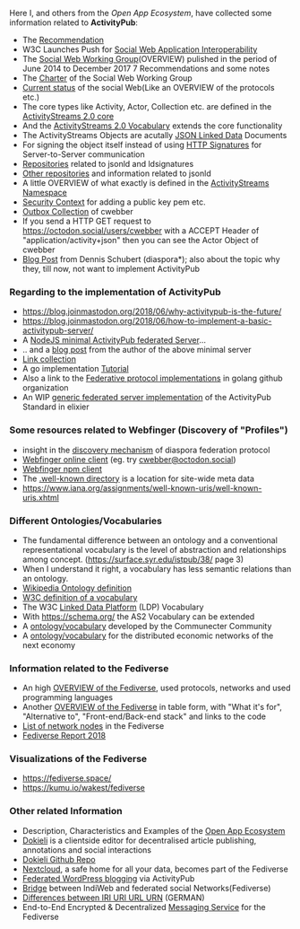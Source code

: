 Here I, and others from the *Open App Ecosystem*, have collected some information related to **ActivityPub**:  

* The [Recommendation](https://www.w3.org/TR/activitypub/)  
* W3C Launches Push for [Social Web Application Interoperability](https://www.w3.org/blog/news/archives/3958)  
* The [Social Web Working Group](https://www.w3.org/wiki/Socialwg)(OVERVIEW) pulished in the period of June 2014 to December 2017 7 Recommendations and some notes  
* The [Charter](https://www.w3.org/2013/socialweb/social-wg-charter) of the Social Web Working Group  
* [Current status](https://www.w3.org/standards/techs/socialweb#w3c_all) of the social Web(Like an OVERVIEW of the protocols etc.)  
* The core types like Activity, Actor, Collection etc. are defined in the [ActivityStreams 2.0 core](https://www.w3.org/TR/activitystreams-core/)  
* And the [ActivityStreams 2.0 Vocabulary](https://www.w3.org/TR/activitystreams-vocabulary/) extends the core functionality  
* The ActivityStreams Objects are acutally [JSON Linked Data](https://www.w3.org/TR/json-ld/) Documents  
* For signing the object itself instead of using [HTTP Signatures](https://w3c-dvcg.github.io/ld-signatures/) for Server-to-Server communication  
* [Repositories](https://github.com/cwebber?utf8=%E2%9C%93&tab=repositories&q=json+OR+signatures&type=&language=) related to jsonld and ldsignatures  
* [Other repositories](https://www.diigo.com/profile/oceatoon/?query=%23json-ld) and information related to jsonld  
* A little OVERVIEW of what exactly is defined in the [ActivityStreams Namespace](https://www.w3.org/ns/activitystreams)  
* [Security Context](https://web-payments.org/vocabs/security) for adding a public key pem etc.  
* [Outbox Collection](https://octodon.social/users/cwebber/outbox?page=true) of cwebber  
* If you send a HTTP GET request to https://octodon.social/users/cwebber with a ACCEPT Header of "application/activity+json" then you can see the Actor Object of cwebber  
* [Blog Post](https://schub.io/blog/2018/02/01/activitypub-one-protocol-to-rule-them-all.html) from Dennis Schubert (diaspora*); also about the topic why they, till now, not want to implement ActivityPub  

### Regarding to the implementation of ActivityPub
* https://blog.joinmastodon.org/2018/06/why-activitypub-is-the-future/  
* https://blog.joinmastodon.org/2018/06/how-to-implement-a-basic-activitypub-server/  
* A [NodeJS minimal ActivityPub federated Server](https://github.com/dariusk/express-activitypub)...  
* .. and a [blog post](https://hacks.mozilla.org/2018/11/decentralizing-social-interactions-with-activitypub/) from the author of the above minimal server  
* [Link collection](https://github.com/w3c/activitypub)  
* A go implementation [Tutorial](https://go-fed.org/tutorial)  
* Also a link to the [Federative protocol implementations](https://github.com/go-fed/https://github.com/go-fed/) in golang github organization    
* An WIP [generic federated server implementation](http://commonspub.org/) of the ActivityPub Standard in elixier  

### Some resources related to Webfinger (Discovery of "Profiles")
* insight in the [discovery mechanism](https://diaspora.github.io/diaspora_federation/discovery/webfinger.html) of diaspora federation protocol  
* [Webfinger online client](http://silverbucket.github.io/webfinger.js/demo/) (eg. try cwebber@octodon.social)  
* [Webfinger npm client](https://www.npmjs.com/package/webfinger.js)  
* The [.well-known directory](https://serverfault.com/questions/795467/for-what-is-the-well-known-folder) is a location for site-wide meta data  
* https://www.iana.org/assignments/well-known-uris/well-known-uris.xhtml

### Different Ontologies/Vocabularies
* The fundamental difference between an ontology and a conventional representational vocabulary is the level of abstraction and relationships among concept. (https://surface.syr.edu/istpub/38/ page 3)  
* When I understand it right, a vocabulary has less semantic relations than an ontology.  
* [Wikipedia Ontology definition](https://en.wikipedia.org/wiki/Ontology_(information_science))  
* [W3C definition of a vocabulary](https://www.w3.org/standards/semanticweb/ontology)  
* The W3C [Linked Data Platform](https://www.w3.org/ns/ldp) (LDP) Vocabulary  
* With https://schema.org/ the AS2 Vocabulary can be extended  
* A [ontology/vocabulary](https://github.com/pixelhumain/buildingCommons) developed by the Communecter Community  
* A [ontology/vocabulary](https://valueflows.gitbooks.io/valueflows/content/) for the distributed economic networks of the next economy  

### Information related to the Fediverse
* An high [OVERVIEW of the Fediverse](https://fediverse.party/en/fediverse/), used protocols, networks and used programming languages  
* Another [OVERVIEW of the Fediverse](https://ethercalc.org/fediverse-stacks) in table form, with "What it's for", "Alternative to", "Front-end/Back-end stack" and links to the code  
* [List of network nodes](https://the-federation.info/) in the Fediverse  
* [Fediverse Report 2018](https://fediverse.network/reports/2018)  

### Visualizations of the Fediverse  
* https://fediverse.space/
* https://kumu.io/wakest/fediverse

### Other related Information  
* Description, Characteristics and Examples of the [Open App Ecosystem](http://wiki.p2pfoundation.net/Open_App_Ecosystem)  
* [Dokieli](https://dokie.li/) is a clientside editor for decentralised article publishing, annotations and social interactions  
* [Dokieli Github Repo](https://github.com/linkeddata/dokieli)
* [Nextcloud](https://github.com/nextcloud/social), a safe home for all your data, becomes part of the Fediverse  
* [Federated WordPress blogging](https://github.com/pterotype-project/pterotype) via ActivityPub  
* [Bridge](https://github.com/snarfed/bridgy-fed) between IndiWeb and federated social Networks(Fediverse)  
* [Differences between IRI URI URL URN](http://fusion.cs.uni-jena.de/fusion/blog/2016/11/18/iri-uri-url-urn-and-their-differences/) (GERMAN)  
* End-to-End Encrypted & Decentralized [Messaging Service](https://github.com/fedimos) for the Fediverse  
